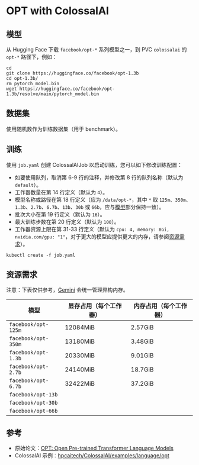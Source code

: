 # OPT with ColossalAI

## 模型

从 Hugging Face 下载 `facebook/opt-*` 系列模型之一，到 PVC `colossalai` 的 `opt-*` 路径下，例如：

```shell
cd
git clone https://huggingface.co/facebook/opt-1.3b
cd opt-1.3b/
rm pytorch_model.bin 
wget https://huggingface.co/facebook/opt-1.3b/resolve/main/pytorch_model.bin
```

## 数据集

使用随机数作为训练数据集（用于 benchmark）。

## 训练

使用 `job.yaml` 创建 ColossalAIJob 以启动训练，您可以如下修改训练配置：

* 如要使用队列，取消第 6-9 行的注释，并修改第 8 行的队列名称（默认为 `default`）。
* 工作器数量在第 14 行定义（默认为 `4`）。
* 模型名称或路径在第 18 行定义（应为 `/data/opt-*`，其中 `*` 取 `125m`、`350m`、`1.3b`、`2.7b`、`6.7b`、`13b`、`30b` 或 `66b`，应与[模型](#模型)部分保持一致）。
* 批次大小在第 19 行定义（默认为 `16`）。
* 最大训练步数在第 20 行定义（默认为 `100`）。
* 工作器资源上限在第 31-33 行定义（默认为 `cpu: 4, memory: 8Gi, nvidia.com/gpu: "1"`，对于更大的模型应提供更大的内存，请参阅[资源需求](#资源需求)）。

```shell
kubectl create -f job.yaml
```

## 资源需求

注意：下表仅供参考，[Gemini](https://colossalai.org/zh-Hans/docs/advanced_tutorials/meet_gemini/) 会统一管理异构内存。

| 模型                | 显存占用（每个工作器） | 内存占用（每个工作器） |
| ------------------- | ---------------------- | ---------------------- |
| `facebook/opt-125m` | 12084MiB               | 2.57GiB                |
| `facebook/opt-350m` | 13180MiB               | 3.48GiB                |
| `facebook/opt-1.3b` | 20330MiB               | 9.01GiB                |
| `facebook/opt-2.7b` | 24140MiB               | 18.7GiB                |
| `facebook/opt-6.7b` | 32422MiB               | 37.2GiB                |
| `facebook/opt-13b`  |                        |                        |
| `facebook/opt-30b`  |                        |                        |
| `facebook/opt-66b`  |                        |                        |

## 参考

* 原始论文：[OPT: Open Pre-trained Transformer Language Models](https://arxiv.org/abs/2205.01068)
* ColossalAI 示例：[hpcaitech/ColossalAI/examples/language/opt](https://github.com/hpcaitech/ColossalAI/tree/main/examples/language/opt)
